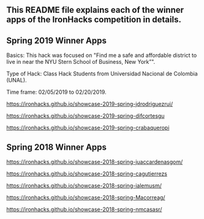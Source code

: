 ## This README file explains each of the winner apps of the IronHacks competition in details. 

## Spring 2019 Winner Apps

Basics: This hack was focused on "Find me a safe and affordable district to live in near the NYU Stern School of Business, New York”".

Type of Hack: Class Hack Students from Universidad Nacional de Colombia (UNAL).

Time frame: 02/05/2019 to 02/20/2019.

https://ironhacks.github.io/showcase-2019-spring-jdrodriguezrui/

https://ironhacks.github.io/showcase-2019-spring-difcortesgu

https://ironhacks.github.io/showcase-2019-spring-crabaqueropi

## Spring 2018 Winner Apps

https://ironhacks.github.io/showcase-2018-spring-juaccardenasgom/

https://ironhacks.github.io/showcase-2018-spring-cagutierrezs

https://ironhacks.github.io/showcase-2018-spring-ialemusm/

https://ironhacks.github.io/showcase-2018-spring-Macorreag/

https://ironhacks.github.io/showcase-2018-spring-nmcasasr/














